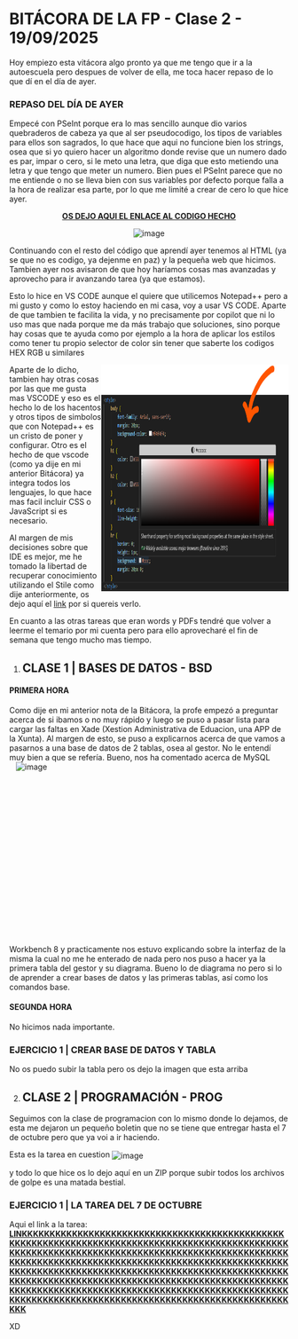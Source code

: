 # BITÁCORA DE LA FP - Clase 2 - 19/09/2025
Hoy empiezo esta vitácora algo pronto ya que me tengo que ir a la autoescuela pero despues de volver de ella, me toca hacer repaso de lo que dí en el día de ayer.
### REPASO DEL DÍA DE AYER
Empecé con PSeInt porque era lo mas sencillo aunque dio varios quebraderos de cabeza ya que al ser pseudocodigo, los tipos de variables para ellos son sagrados, lo que hace que aqui no funcione bien los strings, osea que si yo quiero hacer un algoritmo donde revise que un numero dado es par, impar o cero, si le meto una letra, que diga que esto metiendo una letra y que tengo que meter un numero. Bien pues el PSeInt parece que no me entiende o no se lleva bien con sus variables por defecto porque falla a la hora de realizar esa parte, por lo que me limité a crear de cero lo que hice ayer.
<div align="center">

**[OS DEJO AQUI EL ENLACE AL CODIGO HECHO](https://github.com/b0rrajo/bitacoradelafp/blob/main/1º%20Curso/Septiembre/19/repaso/Repaso%20primer%20programa.psc)**

<img width="857" height="593" alt="image" src="https://github.com/user-attachments/assets/7098b32d-030d-4315-9e85-064ec4dab053" />
</div>

Continuando con el resto del código que aprendí ayer tenemos al HTML (ya se que no es codigo, ya dejenme en paz) y la pequeña web que hicimos. Tambien ayer nos avisaron de que hoy haríamos cosas mas avanzadas y aprovecho para ir avanzando tarea (ya que estamos).

Esto lo hice en VS CODE aunque el quiere que utilicemos Notepad++ pero a mi gusto y como lo estoy haciendo en mi casa, voy a usar VS CODE. Aparte de que tambien te facilita    la vida, y no precisamente por copilot que ni lo uso mas que nada porque me da más trabajo que soluciones, sino porque hay cosas que te ayuda como por ejemplo a la hora de     aplicar los estilos como tener tu propio selector de color sin tener que saberte los codigos HEX RGB u similares

<img width="338" height="408" alt="image" src="https://github.com/b0rrajo/bitacoradelafp/blob/main/imágenesbitácora/491566478-44f453a4-6536-4e74-85bf-e11c1287931f.png" align="right" />
Aparte de lo dicho, tambien hay otras cosas por las que me gusta mas VSCODE y eso es el hecho lo de los hacentos y otros tipos de simbolos que con Notepad++ es un cristo de poner y configurar. Otro es el hecho de que vscode (como ya dije en mi anterior Bitácora) ya integra todos los lenguajes, lo que hace mas facil incluir CSS o JavaScript si es necesario.

Al margen de mis decisiones sobre que IDE es mejor, me he tomado la libertad de recuperar conocimiento utilizando el Stile como dije anteriormente, os dejo aquí el [link](https://github.com/b0rrajo/bitacoradelafp/blob/main/1º%20Curso/Septiembre/19/repaso/repaso%20html.html) por si quereis verlo.

En cuanto a las otras tareas que eran words y PDFs tendré que volver a leerme el temario por mi cuenta pero para ello aprovecharé el fin de semana que tengo mucho mas tiempo.

1. ## CLASE 1 | BASES DE DATOS - BSD
<h4>PRIMERA HORA</h4>
Como dije en mi anterior nota de la Bitácora, la profe empezó a preguntar acerca de si ibamos o no muy rápido y luego se puso a pasar lista para cargar las faltas en Xade (Xestion Administrativa de Eduacion, una APP de la Xunta). Al margen de esto, se puso a explicarnos acerca de que vamos a pasarnos a una base de datos de 2 tablas, osea al gestor. No le entendí muy bien a que se refería.


<img width="492" height="329" alt="image" src="https://github.com/user-attachments/assets/c523fe0b-f32b-4836-aa52-8f0328a65ee9" align="right" />
Bueno, nos ha comentado acerca de MySQL Workbench 8 y practicamente nos estuvo explicando sobre la interfaz de la misma la cual no me he enterado de nada pero nos puso a hacer ya la primera tabla del gestor y su diagrama. Bueno lo de diagrama no pero si lo de aprender a crear bases de datos y las primeras tablas, así como los comandos base.

<h4>SEGUNDA HORA</h4>
No hicimos nada importante.

### EJERCICIO 1 | CREAR BASE DE DATOS Y TABLA
No os puedo subir la tabla pero os dejo la imagen que esta arriba

2. ## CLASE 2 | PROGRAMACIÓN - PROG
Seguimos con la clase de programacion con lo mismo donde lo dejamos, de esta me dejaron un pequeño boletin que no se tiene que entregar hasta el 7 de octubre pero que ya voi a ir haciendo.

Esta es la tarea en cuestion
<img width="1296" height="421" alt="image" src="https://github.com/user-attachments/assets/a3da10a5-ad30-4931-b080-c2c5e34cc45b" align="center" />

y todo lo que hice os lo dejo aquí en un ZIP porque subir todos los archivos de golpe es una matada bestial.
### EJERCICIO 1 | LA TAREA DEL 7 DE OCTUBRE
Aqui el link a la tarea:
**[LINKKKKKKKKKKKKKKKKKKKKKKKKKKKKKKKKKKKKKKKKKKKKKKKKKKKKKKKKKKKKKKKKKKKKKKKKKKKKKKKKKKKKKKKKKKKKKKKKKKKKKKKKKKKKKKKKKKKKKKKKKKKKKKKKKKKKKKKKKKKKKKKKKKKKKKKKKKKKKKKKKKKKKKKKKKKKKKKKKKKKKKKKKKKKKKKKKKKKKKKKKKKKKKKKKKKKKKKKKKKKKKKKKKKKKKKKKKKKKKKKKKKKKKKKKKKKKKKKKKKKKKKKKKKKKKKKKKKKKKKKKKKKKKKKKKKKKKKKKKKKKKKKKKKKKKKKKKKKKKKKKKKKKKKKKKKKKKKKKKKKKKKKKKKKKKKKKKKKKKKKKKKKKKKKKKKKKKKKKKKKKKKKKKKKKKKKKKKKKKKK]()**

XD
